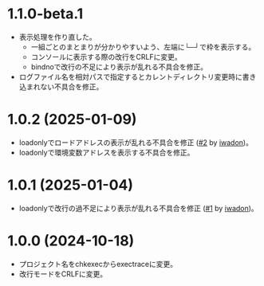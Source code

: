 # 1.1.0-beta.1

* 表示処理を作り直した。
  * 一組ごとのまとまりが分かりやすいよう、左端に└─┘で枠を表示する。
  * コンソールに表示する際の改行をCRLFに変更。
  * bindnoで改行の不足により表示が乱れる不具合を修正。
* ログファイル名を相対パスで指定するとカレントディレクトリ変更時に書き込まれない不具合を修正。


# 1.0.2 (2025-01-09)

* loadonlyでロードアドレスの表示が乱れる不具合を修正
  ([#2](https://github.com/kg68k/exectrace/pull/2) by [iwadon](https://github.com/iwadon))。
* loadonlyで環境変数アドレスを表示する不具合を修正。


# 1.0.1 (2025-01-04)

* loadonlyで改行の過不足により表示が乱れる不具合を修正
  ([#1](https://github.com/kg68k/exectrace/pull/1) by [iwadon](https://github.com/iwadon))。


# 1.0.0 (2024-10-18)

* プロジェクト名をchkexecからexectraceに変更。
* 改行モードをCRLFに変更。
